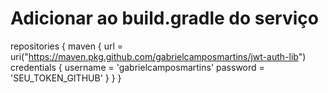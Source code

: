 # Adicionar ao build.gradle do serviço

repositories {
    maven {
        url = uri("https://maven.pkg.github.com/gabrielcamposmartins/jwt-auth-lib")
        credentials {
            username = 'gabrielcamposmartins'
            password = 'SEU_TOKEN_GITHUB'
        }
    }
}
